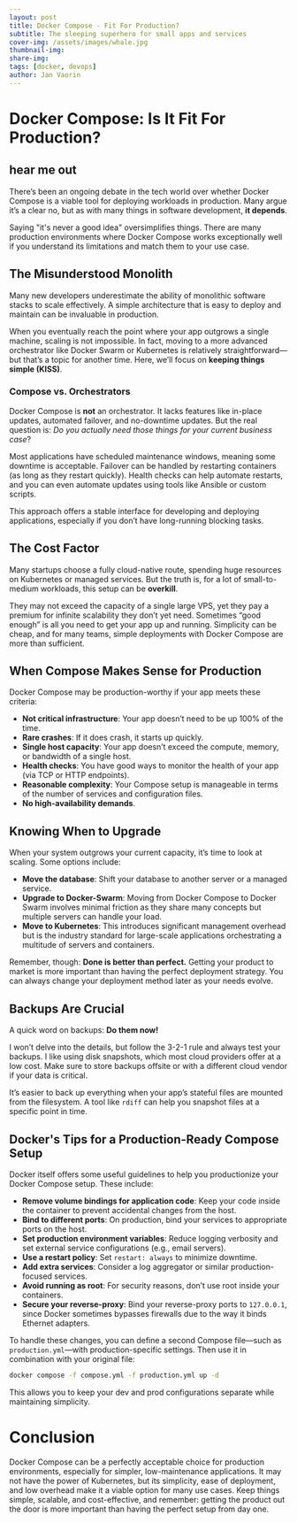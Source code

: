 ```yaml
---
layout: post
title: Docker Compose - Fit For Production? 
subtitle: The sleeping superhero for small apps and services
cover-img: /assets/images/whale.jpg
thumbnail-img:  
share-img: 
tags: [docker, devops]
author: Jan Vaorin
---
```


# Docker Compose: Is It Fit For Production? 

## hear me out

There’s been an ongoing debate in the tech world over whether Docker Compose is a viable tool for deploying workloads in production. Many argue it’s a clear no, but as with many things in software development, **it depends**.

Saying "it's never a good idea" oversimplifies things. There are many production environments where Docker Compose works exceptionally well if you understand its limitations and match them to your use case.

## The Misunderstood Monolith

Many new developers underestimate the ability of monolithic software stacks to scale effectively. A simple architecture that is easy to deploy and maintain can be invaluable in production. 

When you eventually reach the point where your app outgrows a single machine, scaling is not impossible. In fact, moving to a more advanced orchestrator like Docker Swarm or Kubernetes is relatively straightforward—but that’s a topic for another time. Here, we’ll focus on **keeping things simple (KISS)**.

### Compose vs. Orchestrators

Docker Compose is **not** an orchestrator. It lacks features like in-place updates, automated failover, and no-downtime updates. But the real question is: *Do you actually need those things for your current business case*?

Most applications have scheduled maintenance windows, meaning some downtime is acceptable. Failover can be handled by restarting containers (as long as they restart quickly). Health checks can help automate restarts, and you can even automate updates using tools like Ansible or custom scripts.

This approach offers a stable interface for developing and deploying applications, especially if you don’t have long-running blocking tasks.

## The Cost Factor

Many startups choose a fully cloud-native route, spending huge resources on Kubernetes or managed services. But the truth is, for a lot of small-to-medium workloads, this setup can be **overkill**. 

They may not exceed the capacity of a single large VPS, yet they pay a premium for infinite scalability they don’t yet need. Sometimes “good enough” is all you need to get your app up and running. Simplicity can be cheap, and for many teams, simple deployments with Docker Compose are more than sufficient. 

## When Compose Makes Sense for Production

Docker Compose may be production-worthy if your app meets these criteria:

- **Not critical infrastructure**: Your app doesn’t need to be up 100% of the time.
- **Rare crashes**: If it does crash, it starts up quickly.
- **Single host capacity**: Your app doesn’t exceed the compute, memory, or bandwidth of a single host.
- **Health checks**: You have good ways to monitor the health of your app (via TCP or HTTP endpoints).
- **Reasonable complexity**: Your Compose setup is manageable in terms of the number of services and configuration files.
- **No high-availability demands**.

## Knowing When to Upgrade

When your system outgrows your current capacity, it’s time to look at scaling. Some options include:

- **Move the database**: Shift your database to another server or a managed service.
- **Upgrade to Docker-Swarm**: Moving from Docker Compose to Docker Swarm involves minimal friction as they share many concepts but multiple servers can handle your load.
- **Move to Kubernetes**: This introduces significant management overhead but is the industry standard for large-scale applications orchestrating a multitude of servers and containers.

Remember, though: **Done is better than perfect.** Getting your product to market is more important than having the perfect deployment strategy. You can always change your deployment method later as your needs evolve.

## Backups Are Crucial

A quick word on backups: **Do them now!** 

I won’t delve into the details, but follow the 3-2-1 rule and always test your backups. I like using disk snapshots, which most cloud providers offer at a low cost. Make sure to store backups offsite or with a different cloud vendor if your data is critical.

It’s easier to back up everything when your app’s stateful files are mounted from the filesystem. A tool like `rdiff` can help you snapshot files at a specific point in time. 

## Docker's Tips for a Production-Ready Compose Setup

Docker itself offers some useful guidelines to help you productionize your Docker Compose setup. These include:

- **Remove volume bindings for application code**: Keep your code inside the container to prevent accidental changes from the host.
- **Bind to different ports**: On production, bind your services to appropriate ports on the host.
- **Set production environment variables**: Reduce logging verbosity and set external service configurations (e.g., email servers).
- **Use a restart policy**: Set `restart: always` to minimize downtime.
- **Add extra services**: Consider a log aggregator or similar production-focused services.
- **Avoid running as root**: For security reasons, don’t use root inside your containers.
- **Secure your reverse-proxy**: Bind your reverse-proxy ports to `127.0.0.1`, since Docker sometimes bypasses firewalls due to the way it binds Ethernet adapters.

To handle these changes, you can define a second Compose file—such as `production.yml`—with production-specific settings. Then use it in combination with your original file:
```bash
docker compose -f compose.yml -f production.yml up -d 
```
This allows you to keep your dev and prod configurations separate while maintaining simplicity.

# Conclusion
Docker Compose can be a perfectly acceptable choice for production environments, especially for simpler, low-maintenance applications. It may not have the power of Kubernetes, but its simplicity, ease of deployment, and low overhead make it a viable option for many use cases. Keep things simple, scalable, and cost-effective, and remember: getting the product out the door is more important than having the perfect setup from day one.
